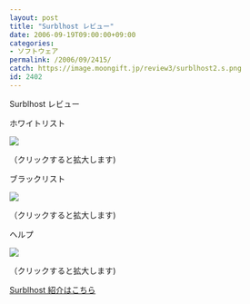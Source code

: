```yaml
---
layout: post
title: "Surblhost レビュー"
date: 2006-09-19T09:00:00+09:00
categories:
- ソフトウェア
permalink: /2006/09/2415/
catch: https://image.moongift.jp/review3/surblhost2.s.png
id: 2402
---
```

Surblhost レビュー  
<!--more-->

ホワイトリスト

  

[![](https://image.moongift.jp/review3/surblhost1.s.png)](https://image.moongift.jp/review3/surblhost1.png)  
  
（クリックすると拡大します)

  

ブラックリスト

  

[![](https://image.moongift.jp/review3/surblhost2.s.png)](https://image.moongift.jp/review3/surblhost2.png)  
  
（クリックすると拡大します)

  

ヘルプ

  

[![](https://image.moongift.jp/review3/surblhost3.s.png)](https://image.moongift.jp/review3/surblhost3.png)  
  
（クリックすると拡大します)

  

[Surblhost 紹介はこちら](http://oss.moongift.jp/intro/i-2414.html)

